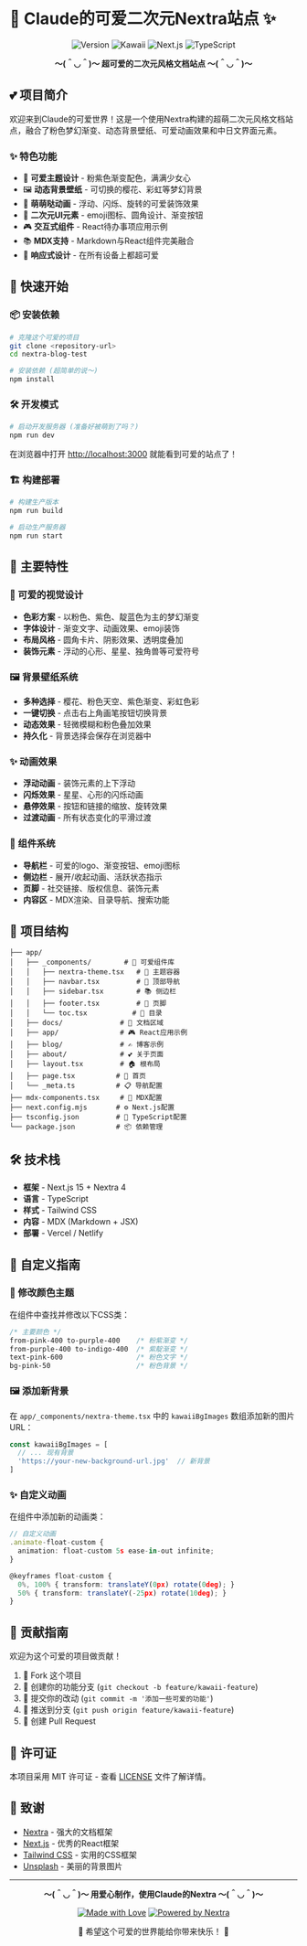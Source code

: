 # 🌸 Claude的可爱二次元Nextra站点 ✨

<div align="center">

![Version](https://img.shields.io/badge/version-1.0.0-ff69b4?style=for-the-badge&logo=love)
![Kawaii](https://img.shields.io/badge/kawaii-level_max-ff1493?style=for-the-badge&logo=heart)
![Next.js](https://img.shields.io/badge/Next.js-15.x-black?style=for-the-badge&logo=next.js)
![TypeScript](https://img.shields.io/badge/TypeScript-blue?style=for-the-badge&logo=typescript)

**～(＾◡＾)～ 超可爱的二次元风格文档站点 ～(＾◡＾)～**

</div>

## 💕 项目简介

欢迎来到Claude的可爱世界！这是一个使用Nextra构建的超萌二次元风格文档站点，融合了粉色梦幻渐变、动态背景壁纸、可爱动画效果和中日文界面元素。

### ✨ 特色功能

- 🎨 **可爱主题设计** - 粉紫色渐变配色，满满少女心
- 🖼️ **动态背景壁纸** - 可切换的樱花、彩虹等梦幻背景
- 💫 **萌萌哒动画** - 浮动、闪烁、旋转的可爱装饰效果
- 🌸 **二次元UI元素** - emoji图标、圆角设计、渐变按钮
- 🎮 **交互式组件** - React待办事项应用示例
- 📚 **MDX支持** - Markdown与React组件完美融合
- 🌙 **响应式设计** - 在所有设备上都超可爱

## 🚀 快速开始

### 📦 安装依赖

```bash
# 克隆这个可爱的项目
git clone <repository-url>
cd nextra-blog-test

# 安装依赖 (超简单的说～)
npm install
```

### 🛠️ 开发模式

```bash
# 启动开发服务器 (准备好被萌到了吗？)
npm run dev
```

在浏览器中打开 [http://localhost:3000](http://localhost:3000) 就能看到可爱的站点了！

### 🏗️ 构建部署

```bash
# 构建生产版本
npm run build

# 启动生产服务器
npm run start
```

## 🎨 主要特性

### 🌸 可爱的视觉设计

- **色彩方案** - 以粉色、紫色、靛蓝色为主的梦幻渐变
- **字体设计** - 渐变文字、动画效果、emoji装饰
- **布局风格** - 圆角卡片、阴影效果、透明度叠加
- **装饰元素** - 浮动的心形、星星、独角兽等可爱符号

### 🖼️ 背景壁纸系统

- **多种选择** - 樱花、粉色天空、紫色渐变、彩虹色彩
- **一键切换** - 点击右上角画笔按钮切换背景
- **动态效果** - 轻微模糊和粉色叠加效果
- **持久化** - 背景选择会保存在浏览器中

### ✨ 动画效果

- **浮动动画** - 装饰元素的上下浮动
- **闪烁效果** - 星星、心形的闪烁动画
- **悬停效果** - 按钮和链接的缩放、旋转效果
- **过渡动画** - 所有状态变化的平滑过渡

### 🧩 组件系统

- **导航栏** - 可爱的logo、渐变按钮、emoji图标
- **侧边栏** - 展开/收起动画、活跃状态指示
- **页脚** - 社交链接、版权信息、装饰元素
- **内容区** - MDX渲染、目录导航、搜索功能

## 📁 项目结构

```
├── app/
│   ├── _components/        # 🧩 可爱组件库
│   │   ├── nextra-theme.tsx   # 🎨 主题容器
│   │   ├── navbar.tsx         # 🌙 顶部导航
│   │   ├── sidebar.tsx        # 📚 侧边栏
│   │   ├── footer.tsx         # 💝 页脚
│   │   └── toc.tsx           # 📄 目录
│   ├── docs/              # 📖 文档区域
│   ├── app/               # 🎮 React应用示例
│   ├── blog/              # ✍️ 博客示例
│   ├── about/             # 💕 关于页面
│   ├── layout.tsx         # 🏠 根布局
│   ├── page.tsx          # 🌸 首页
│   └── _meta.ts          # 📋 导航配置
├── mdx-components.tsx     # 🔧 MDX配置
├── next.config.mjs       # ⚙️ Next.js配置
├── tsconfig.json         # 📝 TypeScript配置
└── package.json          # 📦 依赖管理
```

## 🛠️ 技术栈

- **框架** - Next.js 15 + Nextra 4
- **语言** - TypeScript
- **样式** - Tailwind CSS
- **内容** - MDX (Markdown + JSX)
- **部署** - Vercel / Netlify

## 🎨 自定义指南

### 🌈 修改颜色主题

在组件中查找并修改以下CSS类：

```css
/* 主要颜色 */
from-pink-400 to-purple-400    /* 粉紫渐变 */
from-purple-400 to-indigo-400  /* 紫靛渐变 */
text-pink-600                  /* 粉色文字 */
bg-pink-50                     /* 粉色背景 */
```

### 🖼️ 添加新背景

在 `app/_components/nextra-theme.tsx` 中的 `kawaiiBgImages` 数组添加新的图片URL：

```typescript
const kawaiiBgImages = [
  // ... 现有背景
  'https://your-new-background-url.jpg'  // 新背景
]
```

### ✨ 自定义动画

在组件中添加新的动画类：

```typescript
// 自定义动画
.animate-float-custom {
  animation: float-custom 5s ease-in-out infinite;
}

@keyframes float-custom {
  0%, 100% { transform: translateY(0px) rotate(0deg); }
  50% { transform: translateY(-25px) rotate(10deg); }
}
```

## 🌟 贡献指南

欢迎为这个可爱的项目做贡献！

1. 🍴 Fork 这个项目
2. 🌱 创建你的功能分支 (`git checkout -b feature/kawaii-feature`)
3. 💖 提交你的改动 (`git commit -m '添加一些可爱的功能'`)
4. 🚀 推送到分支 (`git push origin feature/kawaii-feature`)
5. 🎉 创建 Pull Request

## 📄 许可证

本项目采用 MIT 许可证 - 查看 [LICENSE](LICENSE) 文件了解详情。

## 🙏 致谢

- [Nextra](https://nextra.site/) - 强大的文档框架
- [Next.js](https://nextjs.org/) - 优秀的React框架
- [Tailwind CSS](https://tailwindcss.com/) - 实用的CSS框架
- [Unsplash](https://unsplash.com/) - 美丽的背景图片

---

<div align="center">

**～(＾◡＾)～ 用爱心制作，使用Claude的Nextra ～(＾◡＾)～**

[![Made with Love](https://img.shields.io/badge/Made%20with-💕-ff69b4?style=for-the-badge)](https://github.com/)
[![Powered by Nextra](https://img.shields.io/badge/Powered%20by-Nextra-black?style=for-the-badge)](https://nextra.site/)

🌸 希望这个可爱的世界能给你带来快乐！ 🌸

</div>